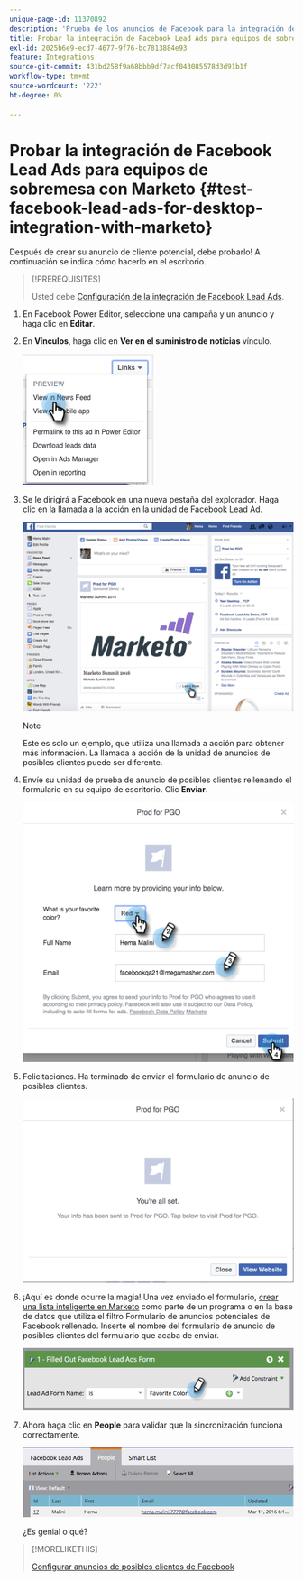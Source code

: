 ```yaml
---
unique-page-id: 11370892
description: 'Prueba de los anuncios de Facebook para la integración de equipos de sobremesa con Marketo: Documentos de Marketo: documentación del producto'
title: Probar la integración de Facebook Lead Ads para equipos de sobremesa con Marketo
exl-id: 2025b6e9-ecd7-4677-9f76-bc7813884e93
feature: Integrations
source-git-commit: 431bd258f9a68bbb9df7acf043085578d3d91b1f
workflow-type: tm+mt
source-wordcount: '222'
ht-degree: 0%

---
```


# Probar la integración de Facebook Lead Ads para equipos de sobremesa con Marketo {#test-facebook-lead-ads-for-desktop-integration-with-marketo}

Después de crear su anuncio de cliente potencial, debe probarlo! A continuación se indica cómo hacerlo en el escritorio.

>[!PREREQUISITES]
>
>Usted debe [Configuración de la integración de Facebook Lead Ads](/help/marketo/product-docs/demand-generation/facebook/set-up-facebook-lead-ads.md).

1. En Facebook Power Editor, seleccione una campaña y un anuncio y haga clic en **Editar**.

1. En **Vínculos**, haga clic en **Ver en el suministro de noticias** vínculo.

   ![](assets/image2016-5-13-14-3a35-3a36.png)

1. Se le dirigirá a Facebook en una nueva pestaña del explorador. Haga clic en la llamada a la acción en la unidad de Facebook Lead Ad.

   ![](assets/image2016-5-13-14-3a42-3a45.png)

   >[!NOTE]
   >
   >Este es solo un ejemplo, que utiliza una llamada a acción para obtener más información. La llamada a acción de la unidad de anuncios de posibles clientes puede ser diferente.

1. Envíe su unidad de prueba de anuncio de posibles clientes rellenando el formulario en su equipo de escritorio. Clic **Enviar**.

   ![](assets/image2016-5-13-14-3a47-3a43.png)

1. Felicitaciones. Ha terminado de enviar el formulario de anuncio de posibles clientes.

   ![](assets/image2016-5-13-14-3a52-3a57.png)

1. ¡Aquí es donde ocurre la magia! Una vez enviado el formulario, [crear una lista inteligente en Marketo](/help/marketo/product-docs/core-marketo-concepts/smart-lists-and-static-lists/creating-a-smart-list/create-a-smart-list.md) como parte de un programa o en la base de datos que utiliza el filtro Formulario de anuncios potenciales de Facebook rellenado. Inserte el nombre del formulario de anuncio de posibles clientes del formulario que acaba de enviar.

   ![](assets/image2016-3-11-8-3a59-3a34-1.png)

1. Ahora haga clic en **People** para validar que la sincronización funciona correctamente.

   ![](assets/people.png)

   ¿Es genial o qué?

>[!MORELIKETHIS]
>
>[Configurar anuncios de posibles clientes de Facebook](/help/marketo/product-docs/demand-generation/facebook/set-up-facebook-lead-ads.md)
